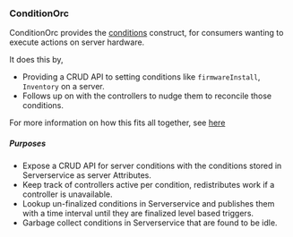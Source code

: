 ### ConditionOrc

ConditionOrc provides the [conditions](https://github.com/metal-toolbox/architecture/blob/firmware-install-service/firmware-install-service.md#conditions) construct,
for consumers wanting to execute actions on server hardware.

It does this by,
 - Providing a CRUD API to setting conditions like `firmwareInstall`, `Inventory` on a server.
 - Follows up on with the controllers to nudge them to reconcile those conditions.

For more information on how this fits all together, see
[here](https://github.com/metal-toolbox/architecture/blob/firmware-install-service/firmware-install-service.md)

##### Purposes

- Expose a CRUD API for server conditions with the conditions stored in Serverservice as server Attributes.
- Keep track of controllers active per condition, redistributes work if a controller is unavailable.
- Lookup un-finalized conditions in Serverservice and publishes them with a time interval until they are finalized level based triggers.
- Garbage collect conditions in Serverservice that are found to be idle.
